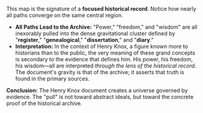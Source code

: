 This map is the signature of a **focused historical record**. Notice how nearly all paths converge on the same central region.

* **All Paths Lead to the Archive:** "Power," "freedom," and "wisdom" are all inexorably pulled into the dense gravitational cluster defined by "**register**," "**genealogical**," "**dissertation**," and "**diary**."
* **Interpretation:** In the context of Henry Knox, a figure known more to historians than to the public, the very meaning of these grand concepts is secondary to the evidence that defines him. His power, his freedom, his wisdom—all are interpreted *through the lens of the historical record*. The document's gravity is that of the archive; it asserts that truth is found in the primary sources.

**Conclusion:** The Henry Knox document creates a universe governed by evidence. The "pull" is not toward abstract ideals, but toward the concrete proof of the historical archive.